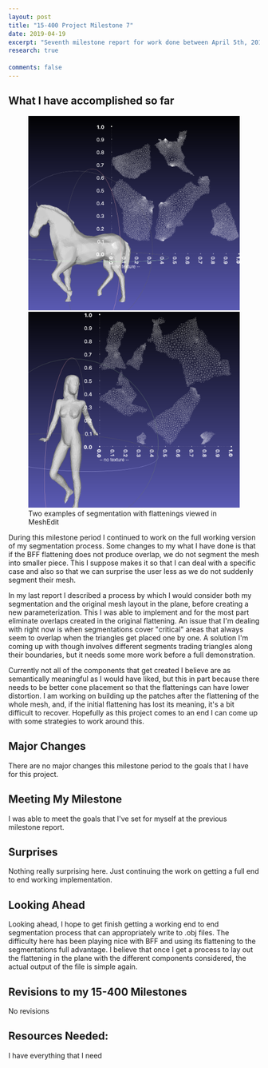 ```yaml
---
layout: post
title: "15-400 Project Milestone 7"
date: 2019-04-19
excerpt: "Seventh milestone report for work done between April 5th, 2019 and April 19th, 2019"
research: true

comments: false
---
```


## What I have accomplished so far
<figure class="half">
  <a href="/assets/img/research/horse_components.png"><img src="/assets/img/research/horse_components.png"></a>
  <a href="/assets/img/research/woman_components.png"><img src="/assets/img/research/woman_components.png"></a>
  <figcaption>Two examples of segmentation with flattenings viewed in MeshEdit</figcaption>
</figure>

During this milestone period I continued to work on the full working version of my segmentation process. Some changes to my what I have done is that if the BFF flattening does not produce overlap, we do not segment the mesh into smaller piece. This I suppose makes it so that I can deal with a specific case and also so that we can surprise the user less as we do not suddenly segment their mesh. 

In my last report I described a process by which I would consider both my segmentation and the original mesh layout in the plane, before creating a new parameterization. This I was able to implement and for the most part eliminate overlaps created in the original flattening. An issue that I'm dealing with right now is when segmentations cover "critical" areas that always seem to overlap when the triangles get placed one by one. A solution I'm coming up with though involves different segments trading triangles along their boundaries, but it needs some more work before a full demonstration. 

Currently not all of the components that get created I believe are as semantically meaningful as I would have liked, but this in part because there needs to be better cone placement so that the flattenings can have lower distortion. I am working on building up the patches after the flattening of the whole mesh, and, if the initial flattening has lost its meaning, it's a bit difficult to recover. Hopefully as this project comes to an end I can come up with some strategies to work around this.

## Major Changes

There are no major changes this milestone period to the goals that I have for this project.

## Meeting My Milestone

I was able to meet the goals that I've set for myself at the previous milestone report.

## Surprises

Nothing really surprising here. Just continuing the work on getting a full end to end working implementation. 

## Looking Ahead

Looking ahead, I hope to get finish getting a working end to end segmentation process that can appropriately write to .obj files. The difficulty here has been playing nice with BFF and using its flattening to the segmentations full advantage. I believe that once I get a process to lay out the flattening in the plane with the different components considered, the actual output of the file is simple again.  

## Revisions to my 15-400 Milestones

No revisions

## Resources Needed:
I have everything that I need
